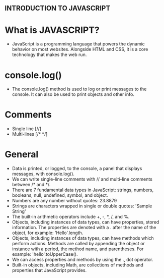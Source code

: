 ## INTRODUCTION TO JAVASCRIPT
# What is JAVASCRIPT?

* JavaScript is a programming language that powers the dynamic behavior on most websites. Alongside HTML and CSS, it is a core technology that makes the web run.

# console.log()

* The console.log() method is used to log or print messages to the console. It can also be used to print objects and other info.

# Comments

* Single line [//]
* Multi-lines [/* */]

# General

* Data is printed, or logged, to the console, a panel that displays messages, with console.log().
* We can write single-line comments with // and multi-line comments between /* and */.
* There are 7 fundamental data types in JavaScript: strings, numbers, booleans, null, undefined, symbol, and object.
* Numbers are any number without quotes: 23.8879
* Strings are characters wrapped in single or double quotes: 'Sample String'
* The built-in arithmetic operators include +, -, *, /, and %.
* Objects, including instances of data types, can have properties, stored information. The properties are denoted with a . after the name of the object, for example: 'Hello'.length.
* Objects, including instances of data types, can have methods which perform actions. Methods are called by appending the object or instance with a period, the method name, and parentheses. For example: 'hello'.toUpperCase().
* We can access properties and methods by using the ., dot operator.
* Built-in objects, including Math, are collections of methods and properties that JavaScript provides.